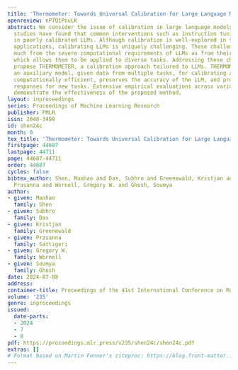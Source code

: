 ```yaml
---
title: 'Thermometer: Towards Universal Calibration for Large Language Models'
openreview: nP7Q1PnuLK
abstract: We consider the issue of calibration in large language models (LLM). Recent
  studies have found that common interventions such as instruction tuning often result
  in poorly calibrated LLMs. Although calibration is well-explored in traditional
  applications, calibrating LLMs is uniquely challenging. These challenges stem as
  much from the severe computational requirements of LLMs as from their versatility,
  which allows them to be applied to diverse tasks. Addressing these challenges, we
  propose THERMOMETER, a calibration approach tailored to LLMs. THERMOMETER learns
  an auxiliary model, given data from multiple tasks, for calibrating a LLM. It is
  computationally efficient, preserves the accuracy of the LLM, and produces better-calibrated
  responses for new tasks. Extensive empirical evaluations across various benchmarks
  demonstrate the effectiveness of the proposed method.
layout: inproceedings
series: Proceedings of Machine Learning Research
publisher: PMLR
issn: 2640-3498
id: shen24c
month: 0
tex_title: 'Thermometer: Towards Universal Calibration for Large Language Models'
firstpage: 44687
lastpage: 44711
page: 44687-44711
order: 44687
cycles: false
bibtex_author: Shen, Maohao and Das, Subhro and Greenewald, Kristjan and Sattigeri,
  Prasanna and Wornell, Gregory W. and Ghosh, Soumya
author:
- given: Maohao
  family: Shen
- given: Subhro
  family: Das
- given: Kristjan
  family: Greenewald
- given: Prasanna
  family: Sattigeri
- given: Gregory W.
  family: Wornell
- given: Soumya
  family: Ghosh
date: 2024-07-08
address:
container-title: Proceedings of the 41st International Conference on Machine Learning
volume: '235'
genre: inproceedings
issued:
  date-parts:
  - 2024
  - 7
  - 8
pdf: https://proceedings.mlr.press/v235/shen24c/shen24c.pdf
extras: []
# Format based on Martin Fenner's citeproc: https://blog.front-matter.io/posts/citeproc-yaml-for-bibliographies/
---
```


